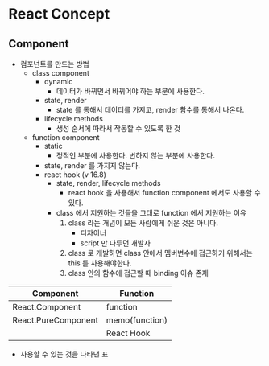 # React Concept



## Component

- 컴포넌트를 만드는 방법
  - class component
    - dynamic
      - 데이터가 바뀌면서 바뀌어야 하는 부분에 사용한다.
    - state, render
      - state 를 통해서 데이터를 가지고, render 함수를 통해서 나온다.
    - lifecycle methods
      - 생성 순서에 따라서 작동할 수 있도록 한 것
  - function component
    - static
      - 정적인 부분에 사용한다.
        변하지 않는 부분에 사용한다.
    - state, render 를 가지지 않는다.
    - react hook (v 16.8)
      - state, render, lifecycle methods
        - react hook 을 사용해서 function component 에서도 사용할 수 있다.
      - class 에서 지원하는 것들을 그대로 function 에서 지원하는 이유
        1. class 라는 개념이 모든 사람에게 쉬운 것은 아니다.	
           - 디자이너
           - script 만 다루던 개발자
        2. class 로 개발하면 class 안에서 멤버변수에 접근하기 위해서는 this 를 사용해야한다.
        3. class 안의 함수에 접근할 때 binding 이슈 존재



| Component           | Function       |
| ------------------- | -------------- |
| React.Component     | function       |
| React.PureComponent | memo(function) |
|                     | React Hook     |

- 사용할 수 있는 것을 나타낸 표